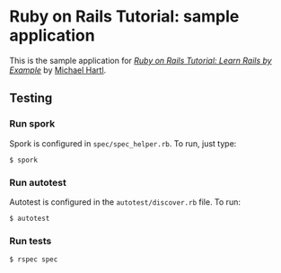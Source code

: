 # Ruby on Rails Tutorial: sample application

This is the sample application for [*Ruby on Rails Tutorial: Learn Rails by Example*](http://railstutorial.org/) by [Michael Hartl](http://michaelhartl.com/).

## Testing

### Run spork

Spork is configured in `spec/spec_helper.rb`. To run, just type:

    $ spork

### Run autotest

Autotest is configured in the `autotest/discover.rb` file. To run:

    $ autotest

### Run tests

    $ rspec spec